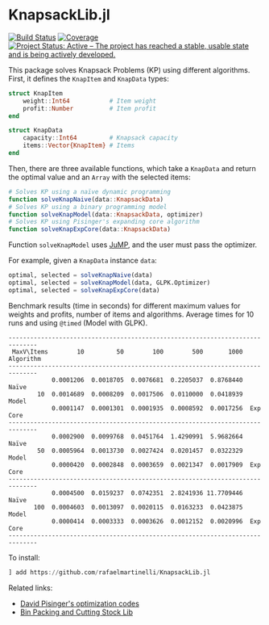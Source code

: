 # KnapsackLib.jl

<!-- [![Stable](https://img.shields.io/badge/docs-stable-blue.svg)](https://rafaelmartinelli.github.io/KnapsackLib.jl/stable)
[![Dev](https://img.shields.io/badge/docs-dev-blue.svg)](https://rafaelmartinelli.github.io/KnapsackLib.jl/dev) -->
[![Build Status](https://github.com/rafaelmartinelli/KnapsackLib.jl/workflows/CI/badge.svg)](https://github.com/rafaelmartinelli/KnapsackLib.jl/actions)
[![Coverage](https://codecov.io/gh/rafaelmartinelli/KnapsackLib.jl/branch/master/graph/badge.svg)](https://codecov.io/gh/rafaelmartinelli/KnapsackLib.jl)
[![Project Status: Active – The project has reached a stable, usable state and is being actively developed.](https://www.repostatus.org/badges/latest/active.svg)](https://www.repostatus.org/#active)

This package solves Knapsack Problems (KP) using different algorithms. First, it defines the `KnapItem` and `KnapData` types:
```julia
struct KnapItem
    weight::Int64           # Item weight
    profit::Number          # Item profit
end

struct KnapData
    capacity::Int64         # Knapsack capacity
    items::Vector{KnapItem} # Items
end
```

Then, there are three available functions, which take a `KnapData` and return the optimal value and an `Array` with the selected items:
```julia
# Solves KP using a naïve dynamic programming
function solveKnapNaive(data::KnapsackData)
# Solves KP using a binary programming model
function solveKnapModel(data::KnapsackData, optimizer)
# Solves KP using Pisinger's expanding core algorithm
function solveKnapExpCore(data::KnapsackData)
```
Function `solveKnapModel` uses [JuMP](https://jump.dev/), and the user must pass the optimizer.

For example, given a `KnapData` instance `data`:
```julia
optimal, selected = solveKnapNaive(data)
optimal, selected = solveKnapModel(data, GLPK.Optimizer)
optimal, selected = solveKnapExpCore(data)
```

Benchmark results (time in seconds) for different maximum values for weights and profits, number of items and algorithms. Average times for 10 runs and using `@timed` (Model with GLPK).

```
------------------------------------------------------------------------------
 MaxV\Items        10         50        100        500       1000  Algorithm
------------------------------------------------------------------------------
            0.0001206  0.0018705  0.0076681  0.2205037  0.8768440  Naïve
        10  0.0014689  0.0008209  0.0017506  0.0110000  0.0418939  Model
            0.0001147  0.0001301  0.0001935  0.0008592  0.0017256  Exp Core
------------------------------------------------------------------------------
            0.0002900  0.0099768  0.0451764  1.4290991  5.9682664  Naïve
        50  0.0005964  0.0013730  0.0027424  0.0201457  0.0322329  Model
            0.0000420  0.0002848  0.0003659  0.0021347  0.0017909  Exp Core
------------------------------------------------------------------------------
            0.0004500  0.0159237  0.0742351  2.8241936 11.7709446  Naïve
       100  0.0004603  0.0013097  0.0020115  0.0163233  0.0423875  Model
            0.0000414  0.0003333  0.0003626  0.0012152  0.0020996  Exp Core
------------------------------------------------------------------------------
```

To install:
```julia
] add https://github.com/rafaelmartinelli/KnapsackLib.jl
```

Related links:
- [David Pisinger's optimization codes](http://hjemmesider.diku.dk/~pisinger/codes.html)
- [Bin Packing and Cutting Stock Lib](https://github.com/rafaelmartinelli/BPPLib.jl)
